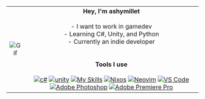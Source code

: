 |  |  |
|:-----:|:---------:|
| ![Gif](https://media1.giphy.com/media/v1.Y2lkPTc5MGI3NjExeGJodWd0N3lwN3d3aTRqeTkwYmJlN2tydHR3YTFuazQ2d2M2YnQ5ZyZlcD12MV9pbnRlcm5hbF9naWZfYnlfaWQmY3Q9Zw/MM8qStHULShwknE32J/giphy.gif) | **Hey, I'm ashymillet**<br><br>- I want to work in gamedev<br>- Learning C#, Unity, and Python<br>- Currently an indie developer<br><br><br>**Tools I use**<br><br/>[![c#](https://skillicons.dev/icons?i=cs)](https://github.com/ashymillet) [![unity](https://skillicons.dev/icons?i=unity)](https://unity.com) [![My Skills](https://skillicons.dev/icons?i=python)](https://python.org) [![Nixos](https://skillicons.dev/icons?i=nix)](https://nixos.org) [![Neovim](https://skillicons.dev/icons?i=neovim)](https://neovim.io) [![VS Code](https://skillicons.dev/icons?i=vscode)](https://code.visualstudio.com) [![Adobe Photoshop](https://skillicons.dev/icons?i=ps)](https://photoshop.adobe.com) [![Adobe Premiere Pro](https://skillicons.dev/icons?i=pr)](https://www.adobe.com/products/premiere.html)

